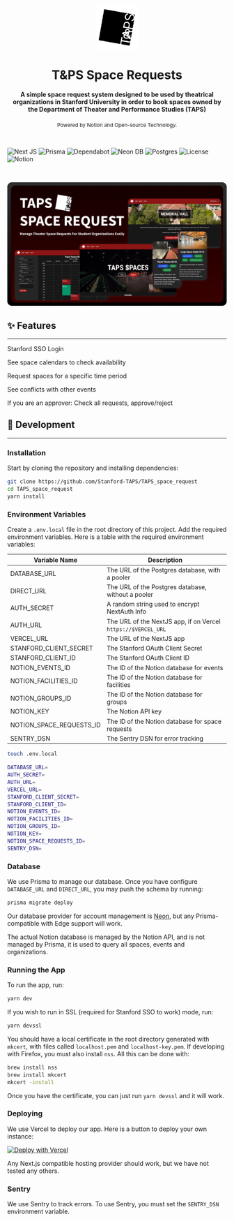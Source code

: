 <p align="center"><img src="/promo/logo.png" alt="TAPS Logo" width="100"></p>

<h1 align="center">T&PS Space Requests</h1>
 
<div align="center">
  <strong>A simple space request system designed to be used by theatrical organizations in Stanford University in order to book spaces owned by the Department of Theater and Performance Studies (TAPS)</strong>
  
  <sub>Powered by Notion and Open-source Technology.</sub>
</div>

<br>

![Next JS](https://img.shields.io/badge/Next-black?style=for-the-badge&logo=next.js&logoColor=white)
![Prisma](https://img.shields.io/badge/Prisma-3982CE?style=for-the-badge&logo=Prisma&logoColor=white)
![Dependabot](https://img.shields.io/badge/dependabot-025E8C?style=for-the-badge&logo=dependabot&logoColor=white)
![Neon DB](https://img.shields.io/badge/Neon-0099FF?style=for-the-badge&logo=neon&logoColor=white)
![Postgres](https://img.shields.io/badge/postgres-%23316192.svg?style=for-the-badge&logo=postgresql&logoColor=white)
![License](https://img.shields.io/github/license/Stanford-TAPS/TAPS_space_request?color=orange&style=for-the-badge)
![Notion](https://img.shields.io/badge/Notion-f0e0d0?style=for-the-badge&logo=notion&logoColor=black)

<br>

![Screenshot](/promo/banner.png)

## ✨ Features

---

Stanford SSO Login

See space calendars to check availability

Request spaces for a specific time period

See conflicts with other events

If you are an approver: Check all requests, approve/reject

</div>

## 🚀 Development

---

### Installation

Start by cloning the repository and installing dependencies:

```bash
git clone https://github.com/Stanford-TAPS/TAPS_space_request
cd TAPS_space_request
yarn install
```

### Environment Variables

Create a `.env.local` file in the root directory of this project. Add the required environment variables. Here is a table with the required environment variables:

| Variable Name            | Description                                                   |
| ------------------------ | ------------------------------------------------------------- |
| DATABASE_URL             | The URL of the Postgres database, with a pooler               |
| DIRECT_URL               | The URL of the Postgres database, without a pooler            |
| AUTH_SECRET              | A random string used to encrypt NextAuth Info                 |
| AUTH_URL                 | The URL of the NextJS app, if on Vercel `https://$VERCEL_URL` |
| VERCEL_URL               | The URL of the NextJS app                                     |
| STANFORD_CLIENT_SECRET   | The Stanford OAuth Client Secret                              |
| STANFORD_CLIENT_ID       | The Stanford OAuth Client ID                                  |
| NOTION_EVENTS_ID         | The ID of the Notion database for events                      |
| NOTION_FACILITIES_ID     | The ID of the Notion database for facilities                  |
| NOTION_GROUPS_ID         | The ID of the Notion database for groups                      |
| NOTION_KEY               | The Notion API key                                            |
| NOTION_SPACE_REQUESTS_ID | The ID of the Notion database for space requests              |
| SENTRY_DSN               | The Sentry DSN for error tracking                             |

```bash
touch .env.local
```

```bash
DATABASE_URL=
AUTH_SECRET=
AUTH_URL=
VERCEL_URL=
STANFORD_CLIENT_SECRET=
STANFORD_CLIENT_ID=
NOTION_EVENTS_ID=
NOTION_FACILITIES_ID=
NOTION_GROUPS_ID=
NOTION_KEY=
NOTION_SPACE_REQUESTS_ID=
SENTRY_DSN=
```

### Database

We use Prisma to manage our database. Once you have configure `DATABASE_URL` and `DIRECT_URL`, you may push the schema by running:

```bash
prisma migrate deploy
```

Our database provider for account management is [Neon](https://neon.tech), but any Prisma-compatible with Edge support will work.

The actual Notion database is managed by the Notion API, and is not managed by Prisma, it is used to query all spaces, events and organizations.

### Running the App

To run the app, run:

```bash
yarn dev
```

If you wish to run in SSL (required for Stanford SSO to work) mode, run:

```bash
yarn devssl
```

You should have a local certificate in the root directory generated with `mkcert`, with files called `localhost.pem` and `localhost-key.pem`. If developing with Firefox, you must also install `nss`. All this can be done with:

```bash
brew install nss
brew install mkcert
mkcert -install
```

Once you have the certificate, you can just run `yarn devssl` and it will work.

### Deploying

We use Vercel to deploy our app. Here is a button to deploy your own instance:

[![Deploy with Vercel](https://vercel.com/button)](https://vercel.com/new/clone?repository-url=https%3A%2F%2Fgithub.com%2FStanford-TAPS%2FTAPS_space_request&env=DATABASE_URL,AUTH_SECRET,AUTH_URL,STANFORD_CLIENT_SECRET,STANFORD_CLIENT_ID,NOTION_EVENTS_ID,NOTION_FACILITIES_ID,NOTION_GROUPS_ID,NOTION_KEY,NOTION_SPACE_REQUESTS_ID&envDescription=Variables%20needed%20to%20run&envLink=https%3A%2F%2Fgithub.com%2FStanford-TAPS%2FTAPS_space_request)

Any Next.js compatible hosting provider should work, but we have not tested any others.

### Sentry

We use Sentry to track errors. To use Sentry, you must set the `SENTRY_DSN` environment variable.
